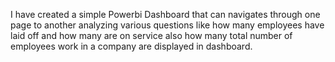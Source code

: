 I have created a simple Powerbi Dashboard that can navigates through one page to another analyzing various questions like how many employees have laid off and how many are on service also how many total number of employees work in a company are displayed in dashboard.
